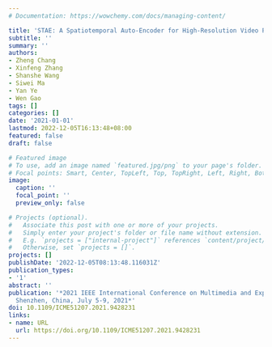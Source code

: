 ```yaml
---
# Documentation: https://wowchemy.com/docs/managing-content/

title: 'STAE: A Spatiotemporal Auto-Encoder for High-Resolution Video Prediction'
subtitle: ''
summary: ''
authors:
- Zheng Chang
- Xinfeng Zhang
- Shanshe Wang
- Siwei Ma
- Yan Ye
- Wen Gao
tags: []
categories: []
date: '2021-01-01'
lastmod: 2022-12-05T16:13:48+08:00
featured: false
draft: false

# Featured image
# To use, add an image named `featured.jpg/png` to your page's folder.
# Focal points: Smart, Center, TopLeft, Top, TopRight, Left, Right, BottomLeft, Bottom, BottomRight.
image:
  caption: ''
  focal_point: ''
  preview_only: false

# Projects (optional).
#   Associate this post with one or more of your projects.
#   Simply enter your project's folder or file name without extension.
#   E.g. `projects = ["internal-project"]` references `content/project/deep-learning/index.md`.
#   Otherwise, set `projects = []`.
projects: []
publishDate: '2022-12-05T08:13:48.116031Z'
publication_types:
- '1'
abstract: ''
publication: '*2021 IEEE International Conference on Multimedia and Expo, ICME 2021,
  Shenzhen, China, July 5-9, 2021*'
doi: 10.1109/ICME51207.2021.9428231
links:
- name: URL
  url: https://doi.org/10.1109/ICME51207.2021.9428231
---
```

